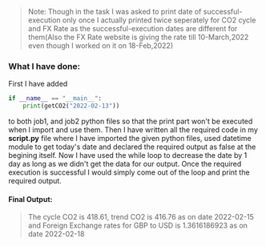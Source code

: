 > Note: Though in the task I was asked to print date of successful-execution only once I actually printed twice seperately for CO2 cycle and FX Rate as the successful-execution dates are different for them(Also the FX Rate website is giving the rate till 10-March,2022 even though I worked on it on 18-Feb,2022) 

<h3>What I have done: </h3>
<p> First I have added <br>

```python
if __name__ == "__main__":
    print(getCO2("2022-02-13"))
```
to both job1, and job2 python files so that the print part won't be executed when I import and use them.
 Then I have written all the required code in my **script.py** file where I have imported the given python files, 
 used datetime module to get today's date and declared the required output as false at the begining itself. Now 
  I have used the while loop to decrease the date by 1 day as long as we didn't get the data for our output. Once 
  the required execution is successful I would simply come out of the loop and print the required output.
 </p>
 
 <h4>Final Output:</h4>
 
 >The cycle CO2 is 418.61, trend CO2 is 416.76 as on date 2022-02-15 and 
  Foreign Exchange rates for GBP to USD is 1.3616186923 as on date 2022-02-18
